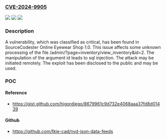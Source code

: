 ### [CVE-2024-9905](https://cve.mitre.org/cgi-bin/cvename.cgi?name=CVE-2024-9905)
![](https://img.shields.io/static/v1?label=Product&message=Online%20Eyewear%20Shop&color=blue)
![](https://img.shields.io/static/v1?label=Version&message=%3D%201.0%20&color=brighgreen)
![](https://img.shields.io/static/v1?label=Vulnerability&message=SQL%20Injection&color=brighgreen)

### Description

A vulnerability, which was classified as critical, has been found in SourceCodester Online Eyewear Shop 1.0. This issue affects some unknown processing of the file /admin/?page=inventory/view_inventory&id=2. The manipulation of the argument id leads to sql injection. The attack may be initiated remotely. The exploit has been disclosed to the public and may be used.

### POC

#### Reference
- https://gist.github.com/higordiego/8679961c9d732e4068aaa37fd8d01439

#### Github
- https://github.com/fkie-cad/nvd-json-data-feeds

